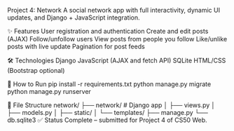 Project 4: Network
A social network app with full interactivity, dynamic UI updates, and Django + JavaScript integration.

✨ Features
User registration and authentication
Create and edit posts (AJAX)
Follow/unfollow users
View posts from people you follow
Like/unlike posts with live update
Pagination for post feeds

🛠️ Technologies
Django
JavaScript (AJAX and fetch API)
SQLite
HTML/CSS (Bootstrap optional)

🚀 How to Run
pip install -r requirements.txt
python manage.py migrate
python manage.py runserver

📁 File Structure
network/
├── network/         # Django app
│   ├── views.py
│   ├── models.py
│   ├── static/
│   └── templates/
├── manage.py
└── db.sqlite3
✅ Status
Complete – submitted for Project 4 of CS50 Web.
